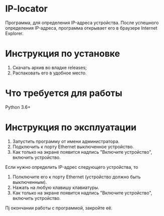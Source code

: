 # IP-locator
Программа, для определения IP-адреса устройства. После успешного определения IP-адреса, программа открывает его в браузере Internet Explorer.
# Инструкция по установке
1. Скачать архив во владке releases;
2. Распаковать его в удобное место.
# Что требуется для работы
Python 3.6+
# Инструкция по эксплуатации
1. Запустить программу от имени администратора.
2. Подключить к порту Ethernet выключенное устройство.
3. Как только на экране появится надпись "Включите устройство", включить устройство.

Если нужно определить IP-адрес следующего устройства, то
1. Полключите его к порту Ethernet (устройство должно быть выключенным).
2. Нажать на любую клавишу клавиатуры.
3. Как только на экране появится надпись "Включите устройство", включить устройство.

Пj окончании работы с программой, закройте её. 
